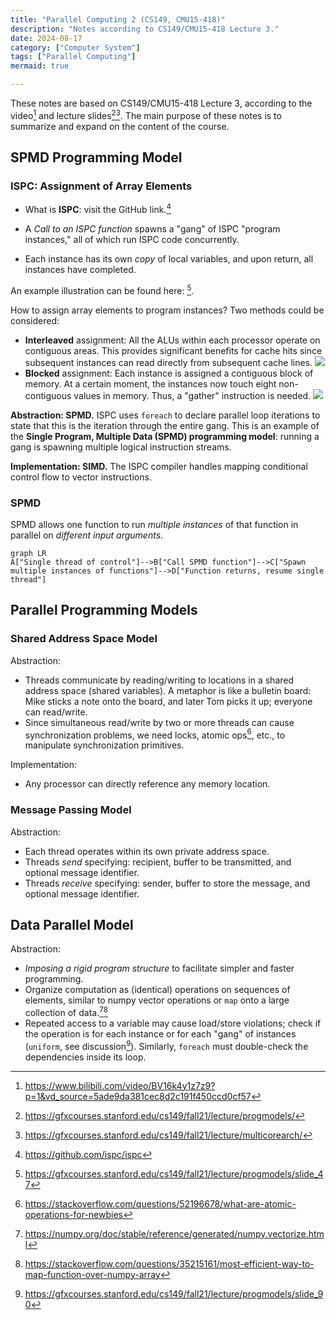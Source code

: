 ```yaml
---
title: "Parallel Computing 2 (CS149, CMU15-418)"
description: "Notes according to CS149/CMU15-418 Lecture 3."
date: 2024-08-17
category: ["Computer System"]
tags: ["Parallel Computing"]
mermaid: true

---
```


These notes are based on CS149/CMU15-418 Lecture 3, according to the video[^2] and lecture slides[^1][^3]. The main purpose of these notes is to summarize and expand on the content of the course.

## SPMD Programming Model

### ISPC: Assignment of Array Elements

- What is **ISPC**: visit the GitHub link.[^4]

- A _Call to an ISPC function_ spawns a "gang" of ISPC "program instances," all of which run ISPC code concurrently.
- Each instance has its own _copy_ of local variables, and upon return, all instances have completed.

An example illustration can be found here: [^ISPC].

How to assign array elements to program instances? Two methods could be considered:

- **Interleaved** assignment: All the ALUs within each processor operate on contiguous areas. This provides significant benefits for cache hits since subsequent instances can read directly from subsequent cache lines. ![](https://pub-f4fb14aad5ef4ee6a83bd71292941254.r2.dev/202408172310625.png)
- **Blocked** assignment: Each instance is assigned a contiguous block of memory. At a certain moment, the instances now touch eight non-contiguous values in memory. Thus, a "gather" instruction is needed. ![](https://pub-f4fb14aad5ef4ee6a83bd71292941254.r2.dev/202408172313051.png)

**Abstraction: SPMD.** ISPC uses `foreach` to declare parallel loop iterations to state that this is the iteration through the entire gang. This is an example of the **Single Program, Multiple Data (SPMD) programming model**: running a gang is spawning multiple logical instruction streams.

**Implementation: SIMD.** The ISPC compiler handles mapping conditional control flow to vector instructions.

### SPMD

SPMD allows one function to run _multiple instances_ of that function in parallel on _different input arguments_.

```mermaid
graph LR
A["Single thread of control"]-->B["Call SPMD function"]-->C["Spawn multiple instances of functions"]-->D["Function returns, resume single thread"]
```

## Parallel Programming Models

### Shared Address Space Model

Abstraction:

- Threads communicate by reading/writing to locations in a shared address space (shared variables). A metaphor is like a bulletin board: Mike sticks a note onto the board, and later Tom picks it up; everyone can read/write.
- Since simultaneous read/write by two or more threads can cause synchronization problems, we need locks, atomic ops[^7], etc., to manipulate synchronization primitives.

Implementation:

- Any processor can directly reference any memory location.

### Message Passing Model

Abstraction:

- Each thread operates within its own private address space.
- Threads *send* specifying: recipient, buffer to be transmitted, and optional message identifier.
- Threads _receive_ specifying: sender, buffer to store the message, and optional message identifier.

## Data Parallel Model

Abstraction:

- _Imposing a rigid program structure_ to facilitate simpler and faster programming.
- Organize computation as (identical) operations on sequences of elements, similar to numpy vector operations or `map` onto a large collection of data.[^5][^8]
- Repeated access to a variable may cause load/store violations; check if the operation is for each instance or for each "gang" of instances (`uniform`, see discussion[^6]). Similarly, `foreach` must double-check the dependencies inside its loop.

[^ISPC]: https://gfxcourses.stanford.edu/cs149/fall21/lecture/progmodels/slide_47

[^1]: https://gfxcourses.stanford.edu/cs149/fall21/lecture/progmodels/
[^2]: https://www.bilibili.com/video/BV16k4y1z7z9?p=1&vd_source=5ade9da381cec8d2c191f450ccd0cf57
[^3]: https://gfxcourses.stanford.edu/cs149/fall21/lecture/multicorearch/
[^4]: https://github.com/ispc/ispc
[^5]: https://numpy.org/doc/stable/reference/generated/numpy.vectorize.html
[^6]: https://gfxcourses.stanford.edu/cs149/fall21/lecture/progmodels/slide_90
[^7]: https://stackoverflow.com/questions/52196678/what-are-atomic-operations-for-newbies
[^8]: https://stackoverflow.com/questions/35215161/most-efficient-way-to-map-function-over-numpy-array

